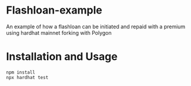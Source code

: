 # Flashloan-example

An example of how a flashloan can be initiated and repaid with a premium using hardhat mainnet forking with Polygon

# Installation and Usage

```shell
npm install
npx hardhat test
```
